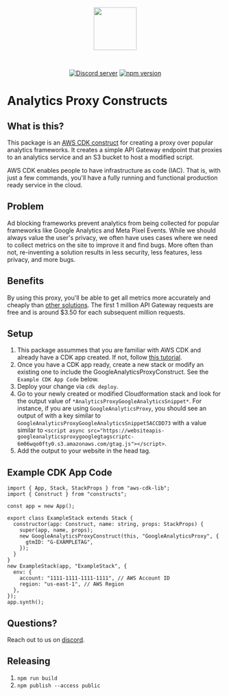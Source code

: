 <div align="center">
  <br />
  <p>
    <a href="https://pinegraph.com/"><img src="https://pinegraph.com/img/favicon.ico" width="100px"/></a>
  </p>
  <br />
  <p>
    <a href="https://discord.gg/MVEUBBX2vB"><img src="https://img.shields.io/discord/955641113673347193?color=5865F2&logo=discord&logoColor=white" alt="Discord server" /></a>
    <a href="https://www.npmjs.com/package/@pinegraph/analytics-proxy-cdk-constructs"><img src="https://img.shields.io/npm/v/@pinegraph/analytics-proxy-cdk-constructs.svg?maxAge=3600" alt="npm version" /></a>
  </p>
</div>

# Analytics Proxy Constructs

## What is this?

This package is an [AWS CDK construct](https://aws.amazon.com/cdk/) for creating a proxy over popular analytics frameworks. It creates a simple API Gateway endpoint that proxies to an analytics service and an S3 bucket to host a modified script.

AWS CDK enables people to have infrastructure as code (IAC). That is, with just a few commands, you'll have a fully running and functional production ready service in the cloud.

## Problem

Ad blocking frameworks prevent analytics from being collected for popular frameworks like Google Analytics and Meta Pixel Events. While we should always value the user's privacy, we often have uses cases where we need to collect metrics on the site to improve it and find bugs. More often than not, re-inventing a solution results in less security, less features, less privacy, and more bugs.

## Benefits

By using this proxy, you'll be able to get all metrics more accurately and cheaply than [other solutions](https://iainbean.com/posts/2020/the-shady-world-of-google-analytics-proxying/). The first 1 million API Gateway requests are free and is around $3.50 for each subsequent million requests.

## Setup

1. This package assummes that you are familiar with AWS CDK and already have a CDK app created. If not, follow [this tutorial](https://docs.aws.amazon.com/cdk/v2/guide/hello_world.html).
2. Once you have a CDK app ready, create a new stack or modify an existing one to include the GoogleAnalyticsProxyConstruct. See the `Example CDK App Code` below.
3. Deploy your change via `cdk deploy`.
4. Go to your newly created or modified Cloudformation stack and look for the output value of `*AnalyticsProxyGoogleAnalyticsSnippet*`. For instance, if you are using `GoogleAnalyticsProxy`, you should see an output of with a key similar to `GoogleAnalyticsProxyGoogleAnalyticsSnippet5ACCDD73` with a value similar to `<script async src="https://websiteapis-googleanalyticsproxygooglegtagscriptc-6m06wqo0fty0.s3.amazonaws.com/gtag.js"></script>`.
5. Add the output to your website in the head tag.

## Example CDK App Code

```
import { App, Stack, StackProps } from "aws-cdk-lib";
import { Construct } from "constructs";

const app = new App();

export class ExampleStack extends Stack {
  constructor(app: Construct, name: string, props: StackProps) {
    super(app, name, props);
    new GoogleAnalyticsProxyConstruct(this, "GoogleAnalyticsProxy", {
      gtmID: "G-EXAMPLETAG",
    });
  }
}
new ExampleStack(app, "ExampleStack", {
  env: {
    account: "1111-1111-1111-1111", // AWS Account ID
    region: "us-east-1", // AWS Region
  },
});
app.synth();
```

## Questions?

Reach out to us on [discord](https://discord.gg/MVEUBBX2vB).

## Releasing

1. `npm run build`
2. `npm publish --access public`
